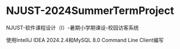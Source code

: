 # NJUST-2024SummerTermProject

NJUST-软件课程设计（Ⅰ）-暑期小学期课设-校园访客系统

使用IntelliJ IDEA 2024.2.4和MySQL 8.0 Command Line Client编写
